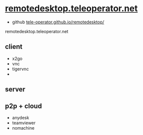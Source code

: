 # [remotedesktop.teleoperator.net](https://remotedesktop.teleoperator.net)

+ github [tele-operator.github.io/remotedesktop/](https://tele-operator.github.io/remotedesktop/)


remotedesktop.teleoperator.net

## client
+ x2go
+ vnc
+ tigervnc
+ 



## server



## p2p + cloud

+ anydesk
+ teamviewer
+ nomachine
